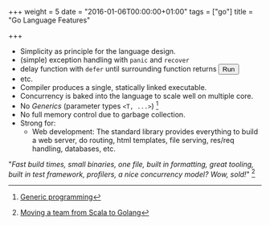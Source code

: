 +++
weight = 5
date = "2016-01-06T00:00:00+01:00"
tags = ["go"]
title = "Go Language Features"

+++

<!--more-->

- Simplicity as principle for the language design.
 - (simple) exception handling with `panic` and `recover`
 - delay function with `defer` until surrounding function returns
<a target="_blank" href="https://play.golang.org/p/It_BOFsQ8l"><button class="playground">Run</button></a>
 - etc.
- Compiler produces a single, statically linked executable.
- Concurrency is baked into the language to scale well on multiple core.
- No _Generics_ (parameter types `<T, ...>`) [^1]
- No full memory control due to garbage collection.
- Strong for:
  - Web development: The standard library provides everything to build a web
server, do routing, html templates, file serving, res/req handling, databases, etc.

"_Fast build times, small binaries, one file, built in formatting, great tooling,
built in test framework, profilers, a nice concurrency model? Wow, sold!_" [^2]

[^1]: [Generic programming](https://en.wikipedia.org/wiki/Generic_programming)
[^2]: [Moving a team from Scala to Golang](http://jimplush.com/talk/2015/12/19/moving-a-team-from-scala-to-golang/)
